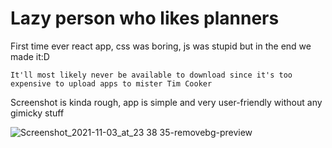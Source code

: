 # Lazy person who likes planners 
First time ever react app, css was boring, js was stupid but in the end we made it:D
```
It'll most likely never be available to download since it's too expensive to upload apps to mister Tim Cooker
```
Screenshot is kinda rough, app is simple and very user-friendly without any gimicky stuff


![Screenshot_2021-11-03_at_23 38 35-removebg-preview](https://user-images.githubusercontent.com/46292172/140543320-5f661577-6b76-4eb6-bcc7-57b08fcc092b.png)

